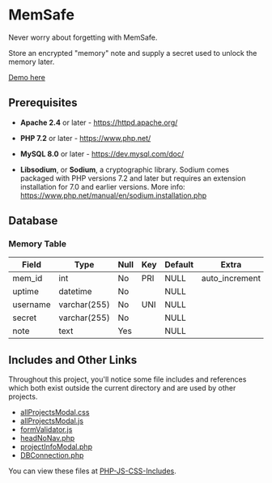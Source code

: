 # MemSafe

Never worry about forgetting with MemSafe.

Store an encrypted "memory" note and supply a secret used to unlock the memory later.

[Demo here](https://darianvereen.com/HTML_PHP/projects/memSafe/memSafe.php)

## Prerequisites

  * **Apache 2.4** or later - https://httpd.apache.org/
  * **PHP 7.2** or later - https://www.php.net/
  * **MySQL 8.0** or later - https://dev.mysql.com/doc/

  * **Libsodium**, or **Sodium**, a cryptographic library. Sodium comes packaged with PHP versions 7.2 and later but requires an extension installation for 7.0 and earlier versions.
  More info: https://www.php.net/manual/en/sodium.installation.php

## Database

### Memory Table

| Field    | Type         | Null | Key | Default | Extra          |
|----------|--------------|------|-----|---------|----------------|
| mem_id   | int          | No   | PRI | NULL    | auto_increment |
| uptime   | datetime     | No   |     | NULL    |                |
| username | varchar(255) | No   | UNI | NULL    |                |
| secret   | varchar(255) | No   |     | NULL    |                |
| note     | text         | Yes  |     | NULL    |                |

## Includes and Other Links

Throughout this project, you'll notice some file includes and references which both exist outside the current directory and are used by other projects.

* [allProjectsModal.css](https://github.com/dvereen1/PHP-JS-CSS-Includes/blob/main/allProjectsModal.css)
* [allProjectsModal.js](https://github.com/dvereen1/PHP-JS-CSS-Includes/blob/main/allProjectsModal.js)
* [formValidator.js](https://github.com/dvereen1/PHP-JS-CSS-Includes/blob/main/formValidator.js)
* [headNoNav.php](https://github.com/dvereen1/PHP-JS-CSS-Includes/blob/main/headNoNav.php)
* [projectInfoModal.php](https://github.com/dvereen1/PHP-JS-CSS-Includes/blob/main/projectInfoModal.php)
* [DBConnection.php](https://github.com/dvereen1/PHP-JS-CSS-Includes/blob/main/DBConnection.php)

You can view these files at [PHP-JS-CSS-Includes](https://github.com/dvereen1/PHP-JS-CSS-Includes).
